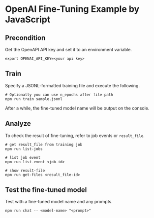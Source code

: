 # OpenAI Fine-Tuning Example by JavaScript

## Precondition

Get the OpenAPI API key and set it to an environment variable.

```shell
export OPENAI_API_KEY=<your api key>
```

## Train

Specify a JSONL-formatted training file and execute the following.

```shell
# Optionally you can use n_epochs after file path
npm run train sample.jsonl
```

After a while, the fine-tuned model name will be output on the console.

## Analyze

To check the result of fine-tuning, refer to job events or `result_file`.

```shell
# get result_file from training job
npm run list-jobs

# list job event
npm run list-event <job-id>

# show result-file
npm run get-files <result_file-id>
```

## Test the fine-tuned model

Test with a fine-tuned model name and any prompts.

```shell
npm run chat -- <model-name> "<prompt>"
```